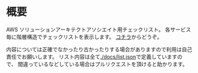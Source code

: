 # 概要
AWS ソリューションアーキテクトアソシエイト用チェックリスト。
各サービス毎に階層構造でチェックリストを表示します。
[コチラ](https://simpart.github.io/saa-checklist/)からどうぞ。

内容については正確でなかったり古かったりする場合がありますので利用は自己責任でお願いします。
リスト内容は全て[./docs/list.json](https://github.com/simpart/saa-checklist/blob/master/docs/list.json)で定義していますので、
間違っているなどしている場合はプルリクエストを頂けると助かります。
